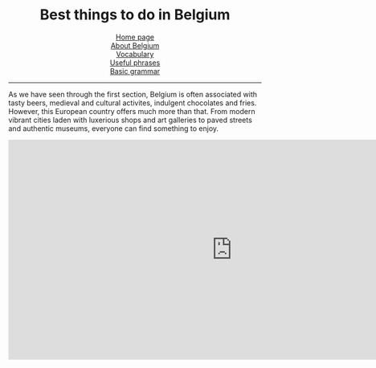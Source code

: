 <center> 
<h1>Best things to do in Belgium</h1>
 <a href="index.html">Home page</a> <br>
 <a href="page2.html">About Belgium</a> <br>
 <a href="page3.html">Vocabulary</a> <br>
 <a href="page4.html">Useful phrases</a> <br>
 <a href="page5.html">Basic grammar</a> 
 </center> 
<hr>

As we have seen through the first section, Belgium is often associated with tasty beers, medieval and cultural activites, indulgent chocolates and fries. However, this European country offers much more than that. From modern vibrant cities laden with luxerious shops and art galleries to paved streets and authentic museums, everyone can find something to enjoy. 

<iframe src="https://h5p.org/h5p/embed/686230" width="890" height="438" frameborder="0" allowfullscreen="allowfullscreen"></iframe><script src="https://h5p.org/sites/all/modules/h5p/library/js/h5p-resizer.js" charset="UTF-8"></script>


